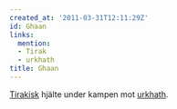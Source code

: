```yaml
---
created_at: '2011-03-31T12:11:29Z'
id: Ghaan
links:
  mention:
  - Tirak
  - urkhath
title: Ghaan
---
```


[Tirakisk] hjälte under kampen mot [urkhath].

  [Tirakisk]: Tirak
  [urkhath]: urkhath